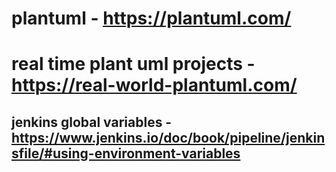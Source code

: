 # plantuml - https://plantuml.com/

# real time plant uml projects - https://real-world-plantuml.com/

## jenkins global variables - https://www.jenkins.io/doc/book/pipeline/jenkinsfile/#using-environment-variables



